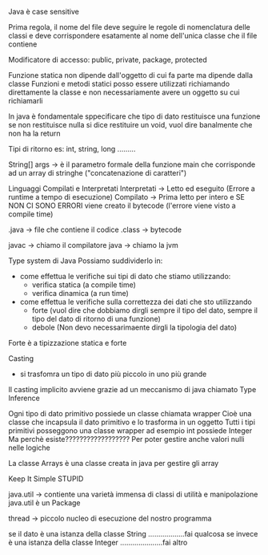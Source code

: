 Java è case sensitive

Prima regola, il nome del file deve seguire le regole di nomenclatura delle classi e deve corrispondere esatamente al nome dell'unica classe che il file contiene

Modificatore di accesso: public, private, package, protected

Funzione statica non dipende dall'oggetto di cui fa parte ma dipende dalla classe
Funzioni e metodi statici posso essere utilizzati richiamando direttamente la classe e non necessariamente avere un oggetto su cui richiamarli

In java è fondamentale sppecificare che tipo di dato restituisce una funzione se non restituisce nulla si dice restituire un void, vuol dire banalmente che non ha la return

Tipi di ritorno es:
int, string, long .........


String[] args -> è il parametro formale della funzione main che corrisponde ad un array di stringhe ("concatenazione di caratteri")

Linguaggi Compilati e Interpretati
Interpretati -> Letto ed eseguito (Errore a runtime a tempo di esecuzione)
Compilato -> Prima letto per intero e SE NON CI SONO ERRORI viene creato il bytecode (l'errore viene visto a compile time)

.java -> file che contiene il codice
.class -> bytecode

javac -> chiamo il compilatore
java -> chiamo la jvm

Type system di Java
Possiamo suddividerlo in:
- come effettua le verifiche sui tipi di dato che stiamo utilizzando:
    - verifica statica (a compile time)
    - verifica dinamica (a run time)
- come effettua le verifiche sulla correttezza dei dati che sto utilizzando
    - forte (vuol dire che dobbiamo dirgli sempre il tipo del dato, sempre il tipo del dato di ritorno di una funzione)
    - debole (Non devo necessarimaente dirgli la tipologia del dato)

Forte è a tipizzazione statica e forte

Casting
- si trasfomra un tipo di dato più piccolo in uno più grande

Il casting implicito avviene grazie ad un meccanismo di java chiamato Type Inference

Ogni tipo di dato primitivo possiede un classe chiamata wrapper
Cioè una classe che incapsula il dato primitivo e lo trasforma in un oggetto
Tutti i tipi primitivi posseggono una classe wrapper ad esempio int possiede Integer
Ma perchè esiste??????????????????
Per poter gestire anche valori nulli nelle logiche

La classe Arrays è una classe creata in java per gestire gli array


Keep
It
Simple
STUPID


java.util -> contiente una varietà immensa di classi di utilità e manipolazione
java.util è un Package

thread -> piccolo nucleo di esecuzione del nostro programma

se il dato è una istanza della classe String 
    ..................fai qualcosa
se invece è una istanza della classe Integer
    .....................fai altro